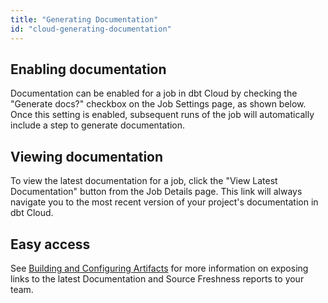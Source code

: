 ```yaml
---
title: "Generating Documentation"
id: "cloud-generating-documentation"
---
```


## Enabling documentation

Documentation can be enabled for a job in dbt Cloud by checking the "Generate docs?" checkbox on the Job Settings page, as shown below. Once this setting is enabled, subsequent runs of the job will automatically include a step to generate documentation.

<Lightbox src="/img/docs/dbt-cloud/using-dbt-cloud/568adab-Screen_Shot_2019-02-08_at_9.13.09_PM.png" title="Enabling docs generation in dbt Cloud"/>

## Viewing documentation

To view the latest documentation for a job, click the "View Latest Documentation" button from the Job Details page. This link will always navigate you to the most recent version of your project's documentation in dbt Cloud.

<Lightbox src="/img/docs/dbt-cloud/using-dbt-cloud/98c05c5-Screen_Shot_2019-02-08_at_9.18.22_PM.png" title="Click the 'View Latest Documentation' button to see docs in dbt Cloud"/>

## Easy access

See [Building and Configuring Artifacts](artifacts) for more information on exposing links to the latest Documentation and Source Freshness reports to your team.